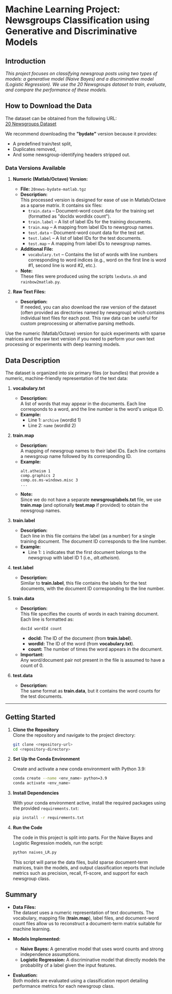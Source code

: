 # Machine Learning Project: Newsgroups Classification using Generative and Discriminative Models

## Introduction

*This project focuses on classifying newsgroup posts using two types of models: a generative model (Naive Bayes) and a discriminative model (Logistic Regression). We use the 20 Newsgroups dataset to train, evaluate, and compare the performance of these models.*

## How to Download the Data

The dataset can be obtained from the following URL:  
[20 Newsgroups Dataset](http://people.csail.mit.edu/jrennie/20Newsgroups/)

We recommend downloading the **"bydate"** version because it provides:
- A predefined train/test split,
- Duplicates removed,
- And some newsgroup-identifying headers stripped out.

### Data Versions Available

1. **Numeric (Matlab/Octave) Version:**
   - **File:** `20news-bydate-matlab.tgz`  
   - **Description:**  
     This processed version is designed for ease of use in Matlab/Octave as a sparse matrix. It contains six files:
     - `train.data` – Document-word count data for the training set (formatted as "docIdx wordIdx count").
     - `train.label` – A list of label IDs for the training documents.
     - `train.map` – A mapping from label IDs to newsgroup names.
     - `test.data` – Document-word count data for the test set.
     - `test.label` – A list of label IDs for the test documents.
     - `test.map` – A mapping from label IDs to newsgroup names.
   - **Additional File:**  
     - `vocabulary.txt` – Contains the list of words with line numbers corresponding to word indices (e.g., word on the first line is word #1, second line is word #2, etc.).
   - **Note:**  
     These files were produced using the scripts `lexData.sh` and `rainbow2matlab.py`.

2. **Raw Text Files:**
   - **Description:**  
     If needed, you can also download the raw version of the dataset (often provided as directories named by newsgroup) which contains individual text files for each post. This raw data can be useful for custom preprocessing or alternative parsing methods.

Use the numeric (Matlab/Octave) version for quick experiments with sparse matrices and the raw text version if you need to perform your own text processing or experiments with deep learning models.

## Data Description

The dataset is organized into six primary files (or bundles) that provide a numeric, machine-friendly representation of the text data:

1. **vocabulary.txt**  
    - **Description:**  
      A list of words that may appear in the documents. Each line corresponds to a word, and the line number is the word's unique ID.  
    - **Example:**  
      - Line 1: `archive` (wordId 1)  
      - Line 2: `name` (wordId 2)

2. **train.map**  
    - **Description:**  
      A mapping of newsgroup names to their label IDs. Each line contains a newsgroup name followed by its corresponding ID.  
    - **Example:**  
      ```
      alt.atheism 1
      comp.graphics 2
      comp.os.ms-windows.misc 3
      ...
      ```
    - **Note:**  
      Since we do not have a separate **newsgrouplabels.txt** file, we use **train.map** (and optionally **test.map** if provided) to obtain the newsgroup names.

3. **train.label**  
    - **Description:**  
      Each line in this file contains the label (as a number) for a single training document. The document ID corresponds to the line number.  
    - **Example:**  
      - Line 1: `1` indicates that the first document belongs to the newsgroup with label ID 1 (i.e., *alt.atheism*).

4. **test.label**  
    - **Description:**  
      Similar to **train.label**, this file contains the labels for the test documents, with the document ID corresponding to the line number.

5. **train.data**  
    - **Description:**  
      This file specifies the counts of words in each training document. Each line is formatted as:  
      ```
      docId wordId count
      ```
      - **docId:** The ID of the document (from **train.label**).  
      - **wordId:** The ID of the word (from **vocabulary.txt**).  
      - **count:** The number of times the word appears in the document.  
    - **Important:**  
      Any word/document pair not present in the file is assumed to have a count of 0.

6. **test.data**  
    - **Description:**  
      The same format as **train.data**, but it contains the word counts for the test documents.

---

## Getting Started

1. **Clone the Repository**  
    Clone the repository and navigate to the project directory:
    ```bash
    git clone <repository-url>
    cd <repository-directory>
    ```

2. **Set Up the Conda Environment**  

    Create and activate a new conda environment with Python 3.9:
    ```bash
    conda create --name <env_name> python=3.9
    conda activate <env_name>
    ```

3. **Install Dependencies**  

    With your conda environment active, install the required packages using the provided `requirements.txt`:
    ```bash
    pip install -r requirements.txt
    ```

4. **Run the Code**  

    The code in this project is split into parts. For the Naive Bayes and Logistic Regression models, run the script:
    ```bash
    python naives_LR.py
    ```

    This script will parse the data files, build sparse document-term matrices, train the models, and output classification reports that include metrics such as precision, recall, f1-score, and support for each newsgroup class.

## Summary

- **Data Files:**  
  The dataset uses a numeric representation of text documents. The vocabulary, mapping file (**train.map**), label files, and document-word count files allow us to reconstruct a document-term matrix suitable for machine learning.

- **Models Implemented:**  
  - **Naive Bayes:** A generative model that uses word counts and strong independence assumptions.  
  - **Logistic Regression:** A discriminative model that directly models the probability of a label given the input features.

- **Evaluation:**  
  Both models are evaluated using a classification report detailing performance metrics for each newsgroup class.




